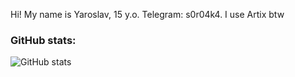 Hi! My name is Yaroslav, 15 y.o. Telegram: s0r04k4. I use Artix btw
### GitHub stats:
![GitHub stats](https://github-readme-stats.vercel.app/api?username=Yarous&show_icons=true&hide=prs,issues,contribs&theme=dark)
